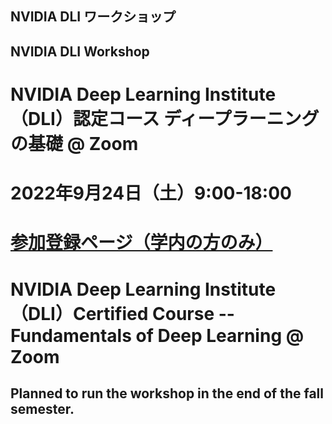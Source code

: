 ## NVIDIA DLI ワークショップ
## NVIDIA DLI Workshop

# NVIDIA Deep Learning Institute（DLI）認定コース ディープラーニングの基礎 @ Zoom
# 2022年9月24日（土）9:00-18:00
# [参加登録ページ（学内の方のみ）](url)


# NVIDIA Deep Learning Institute（DLI）Certified Course -- Fundamentals of Deep Learning @ Zoom
## Planned to run the workshop in the end of the fall semester.

